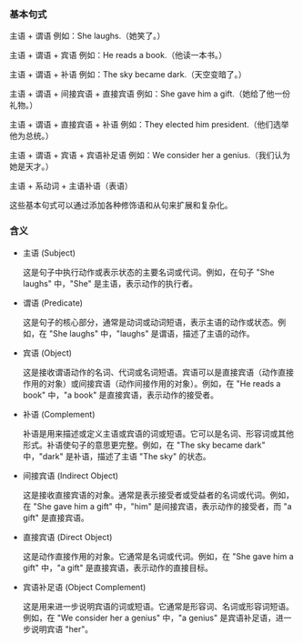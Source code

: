 ### 基本句式
主语 + 谓语
例如：She laughs.（她笑了。）

主语 + 谓语 + 宾语
例如：He reads a book.（他读一本书。）

主语 + 谓语 + 补语
例如：The sky became dark.（天空变暗了。）

主语 + 谓语 + 间接宾语 + 直接宾语
例如：She gave him a gift.（她给了他一份礼物。）

主语 + 谓语 + 直接宾语 + 补语
例如：They elected him president.（他们选举他为总统。）

主语 + 谓语 + 宾语 + 宾语补足语
例如：We consider her a genius.（我们认为她是天才。）

主语 + 系动词 + 主语补语（表语）

这些基本句式可以通过添加各种修饰语和从句来扩展和复杂化。

### 含义
- 主语 (Subject)

  这是句子中执行动作或表示状态的主要名词或代词。例如，在句子 "She laughs" 中，"She" 是主语，表示动作的执行者。

- 谓语 (Predicate)

  这是句子的核心部分，通常是动词或动词短语，表示主语的动作或状态。例如，在 "She laughs" 中，"laughs" 是谓语，描述了主语的动作。

- 宾语 (Object)

  这是接收谓语动作的名词、代词或名词短语。宾语可以是直接宾语（动作直接作用的对象）或间接宾语（动作间接作用的对象）。例如，在 "He reads a book" 中，"a book" 是直接宾语，表示动作的接受者。
- 补语 (Complement)

  补语是用来描述或定义主语或宾语的词或短语。它可以是名词、形容词或其他形式。补语使句子的意思更完整。例如，在 "The sky became dark" 中，"dark" 是补语，描述了主语 "The sky" 的状态。
- 间接宾语 (Indirect Object)

  这是接收直接宾语的对象。通常是表示接受者或受益者的名词或代词。例如，在 "She gave him a gift" 中，"him" 是间接宾语，表示动作的接受者，而 "a gift" 是直接宾语。
- 直接宾语 (Direct Object)

  这是动作直接作用的对象。它通常是名词或代词。例如，在 "She gave him a gift" 中，"a gift" 是直接宾语，表示动作的直接目标。
- 宾语补足语 (Object Complement)

  这是用来进一步说明宾语的词或短语。它通常是形容词、名词或形容词短语。例如，在 "We consider her a genius" 中，"a genius" 是宾语补足语，进一步说明宾语 "her"。
